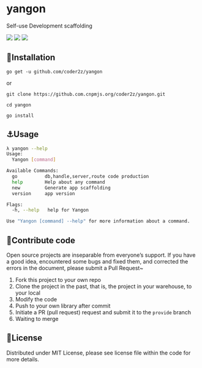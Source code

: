 # yangon

Self-use Development scaffolding

![](https://img.shields.io/badge/windowns10-Development-d0d1d4)
![](https://img.shields.io/badge/golang-1.16-blue)
![](https://img.shields.io/badge/version-1.0.1-r)

## :rocket:Installation

```
go get -u github.com/coder2z/yangon
```

or

```
git clone https://github.com.cnpmjs.org/coder2z/yangon.git

cd yangon

go install
```

## :anchor:Usage

```bash
λ yangon --help
Usage:
  Yangon [command]

Available Commands:
  go          db,handle,server,route code production
  help        Help about any command
  new         Generate app scaffolding
  version     app version

Flags:
  -h, --help   help for Yangon

Use "Yangon [command] --help" for more information about a command.
```

## :tada:Contribute code

Open source projects are inseparable from everyone’s support. If you have a good idea, encountered some bugs and fixed
them, and corrected the errors in the document, please submit a Pull Request~

1. Fork this project to your own repo
2. Clone the project in the past, that is, the project in your warehouse, to your local
3. Modify the code
4. Push to your own library after commit
5. Initiate a PR (pull request) request and submit it to the `provide` branch
6. Waiting to merge

## :closed_book:License

Distributed under MIT License, please see license file within the code for more details.
